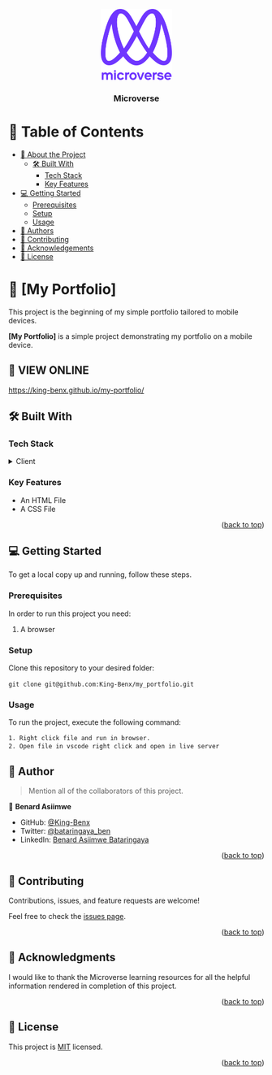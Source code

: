 <a name="readme-top"></a>

<div align="center">
  <img src="murple_logo.png" alt="logo" width="140"  height="auto" />
  <br/>
  <h3><b>Microverse</b></h3>

</div>

<!-- TABLE OF CONTENTS -->

# 📗 Table of Contents

- [📖 About the Project](#about-project)
  - [🛠 Built With](#built-with)
    - [Tech Stack](#tech-stack)
    - [Key Features](#key-features)
- [💻 Getting Started](#getting-started)
  - [Prerequisites](#prerequisites)
  - [Setup](#setup)
  - [Usage](#usage)
- [👥 Authors](#authors)
- [🤝 Contributing](#contributing)
- [🙏 Acknowledgements](#acknowledgements)
- [📝 License](#license)

<!-- PROJECT DESCRIPTION -->

# 📖 [My Portfolio] <a name="about-project"></a>

This project is the beginning of my simple portfolio tailored to mobile devices.

**[My Portfolio]** is a simple project demonstrating my portfolio on a mobile device.

## 🚀 VIEW ONLINE

<a name="<https://king-benx.github.io/my-portfolio/>">https://king-benx.github.io/my-portfolio/</a>

## 🛠 Built With <a name="built-with"></a>

### Tech Stack <a name="tech-stack"></a>

<details>
  <summary>Client</summary>
  <ul>
    <li><a href="https://reactjs.org/">HTML & CSS</a></li>
  </ul>
</details>

<!-- Features -->

### Key Features <a name="key-features"></a>

- An HTML File
- A CSS File
<p align="right">(<a href="#readme-top">back to top</a>)</p>

<!-- GETTING STARTED -->

## 💻 Getting Started <a name="getting-started"></a>

To get a local copy up and running, follow these steps.

### Prerequisites

In order to run this project you need:

1. A browser

### Setup

Clone this repository to your desired folder:

```git clone git@github.com:King-Benx/my_portfolio.git```

### Usage

To run the project, execute the following command:

```
1. Right click file and run in browser.
2. Open file in vscode right click and open in live server
```

## 👥 Author <a name="authors"></a>

> Mention all of the collaborators of this project.

👤 **Benard Asiimwe**

- GitHub: [@King-Benx](https://github.com/King-Benx)
- Twitter: [@bataringaya_ben](https://twitter.com/bataringaya_ben)
- LinkedIn: [Benard Asiimwe Bataringaya](https://linkedin.com/in/linkedinhandle)

<p align="right">(<a href="#readme-top">back to top</a>)</p>

<!-- CONTRIBUTING -->

## 🤝 Contributing <a name="contributing"></a>

Contributions, issues, and feature requests are welcome!

Feel free to check the [issues page](../../issues/).

<p align="right">(<a href="#readme-top">back to top</a>)</p>

<!-- ACKNOWLEDGEMENTS -->

## 🙏 Acknowledgments <a name="acknowledgements"></a>

I would like to thank the Microverse learning resources for all the helpful information rendered in completion of this project.

<p align="right">(<a href="#readme-top">back to top</a>)</p>

## 📝 License <a name="license"></a>

This project is [MIT](./LICENSE) licensed.
<p align="right">(<a href="#readme-top">back to top</a>)</p>
